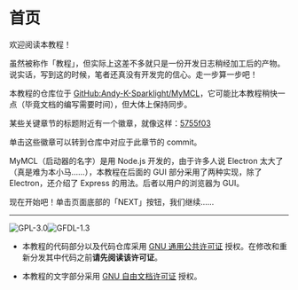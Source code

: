 # 首页

欢迎阅读本教程！

虽然被称作「教程」，但实际上这差不多就只是一份开发日志稍经加工后的产物。说实话，写到这的时候，笔者还真没有开发完的信心。走一步算一步吧！

本教程的仓库位于 [GitHub:Andy-K-Sparklight/MyMCL](https://github.com/Andy-K-Sparklight/MyMCL/)，它可能比本教程稍快一点（毕竟文档的编写需要时间），但大体上保持同步。

某些关键章节的标题附近有一个徽章，就像这样：[<span class="badge badge-info">5755f03</span>](https://github.com/Andy-K-Sparklight/MyMCL/tree/5755f038624bea0c015cb183cbba547a76b5df2e)

单击这些徽章可以转到仓库中对应于此章节的 commit。

MyMCL（启动器的名字）是用 Node.js 开发的，由于许多人说 Electron 太大了（真是难为本小马……），本教程在后面的 GUI 部分采用了两种实现，除了 Electron，还介绍了 Express 的用法。后者以用户的浏览器为 GUI。

现在开始吧！单击页面底部的「NEXT」按钮，我们继续……

---

![GPL-3.0](https://www.gnu.org/graphics/gplv3-with-text-136x68.png)![GFDL-1.3](https://www.gnu.org/graphics/gfdl-logo-small.png)

- 本教程的代码部分以及代码仓库采用 [GNU 通用公共许可证](https://www.gnu.org/licenses/gpl-3.0.html) 授权。在修改和重新分发其中代码之前**请先阅读该许可证**。

- 本教程的文字部分采用 [GNU 自由文档许可证](https://www.gnu.org/licenses/fdl-1.3.html) 授权。